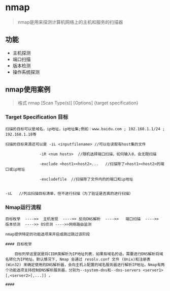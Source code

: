 # nmap

> nmap是用来探测计算机网络上的主机和服务的扫描器

## 功能

 * 主机探测
 * 端口扫描
 * 版本检测
 * 操作系统探测 

## nmap使用案例

> 格式 nmap [Scan Type(s)] [Options] {target specification}

### Target Specification 目标

	扫描的目标可以是域名，ip地址，ip地址集;例如：www.baidu.com ; 192.168.1.1/24 ; 192.168.1.18等

	扫描的目标来源还可以是 -iL <inputfilename> //可以在读取有host集的文件
				
			       -iR <num hosts>  //随机选择端口扫描，如何输入0，会无限扫描

			       -exclude <host1><host2>...   //扫描除了<host1><host2>的端口或ip地址

			       -excludefile  //扫描除了文件内的的端口和ip地址

			       -sL   //列出扫描目标清单，但不进行扫描（为了验证是否真的进行扫描）

### Nmap运行流程  

	目标枚举  ---->>  主机发现  ---->> 反向DNS解析  ---->>   端口扫描  ---->>  版本侦测  ---->> OS侦测 ---->>网络路由监测

	nmap提供特定的功能选项来开启或跳过跳过该阶段

	#### 目标枚举 

		目标列举这里就是将CIDR类解析为IP地址列表，如果有域名的话，需要进行DNS解析将域名转化为IP地址。默认情况下, Nmap 会通过 resolv.conf 文件 (Unix)和注册表 (Win32) 来确定使用的DNS解析器，会向主机上配置的域名服务器进行解析IP地址。Nmap有两个功能选项支持控制DNS解析服务器，分别为--system-dns和--dns-servers <server1>[,<server2>[,...]] ，
 
	#### 
